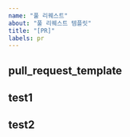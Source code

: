 ```yaml
---
name: "풀 리퀘스트"
about: "풀 리퀘스트 템플릿"
title: "[PR]"
labels: pr
---
```


## pull_request_template

## test1

## test2
